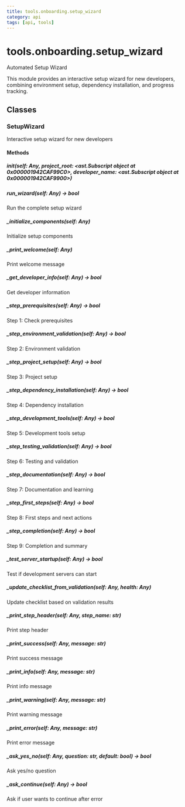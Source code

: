 ```yaml
---
title: tools.onboarding.setup_wizard
category: api
tags: [api, tools]
---
```


# tools.onboarding.setup_wizard

Automated Setup Wizard

This module provides an interactive setup wizard for new developers,
combining environment setup, dependency installation, and progress tracking.

## Classes

### SetupWizard

Interactive setup wizard for new developers

#### Methods

##### __init__(self: Any, project_root: <ast.Subscript object at 0x000001942CAF99C0>, developer_name: <ast.Subscript object at 0x000001942CAF9900>)



##### run_wizard(self: Any) -> bool

Run the complete setup wizard

##### _initialize_components(self: Any)

Initialize setup components

##### _print_welcome(self: Any)

Print welcome message

##### _get_developer_info(self: Any) -> bool

Get developer information

##### _step_prerequisites(self: Any) -> bool

Step 1: Check prerequisites

##### _step_environment_validation(self: Any) -> bool

Step 2: Environment validation

##### _step_project_setup(self: Any) -> bool

Step 3: Project setup

##### _step_dependency_installation(self: Any) -> bool

Step 4: Dependency installation

##### _step_development_tools(self: Any) -> bool

Step 5: Development tools setup

##### _step_testing_validation(self: Any) -> bool

Step 6: Testing and validation

##### _step_documentation(self: Any) -> bool

Step 7: Documentation and learning

##### _step_first_steps(self: Any) -> bool

Step 8: First steps and next actions

##### _step_completion(self: Any) -> bool

Step 9: Completion and summary

##### _test_server_startup(self: Any) -> bool

Test if development servers can start

##### _update_checklist_from_validation(self: Any, health: Any)

Update checklist based on validation results

##### _print_step_header(self: Any, step_name: str)

Print step header

##### _print_success(self: Any, message: str)

Print success message

##### _print_info(self: Any, message: str)

Print info message

##### _print_warning(self: Any, message: str)

Print warning message

##### _print_error(self: Any, message: str)

Print error message

##### _ask_yes_no(self: Any, question: str, default: bool) -> bool

Ask yes/no question

##### _ask_continue(self: Any) -> bool

Ask if user wants to continue after error

